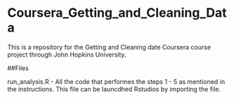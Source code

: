 # Coursera_Getting_and_Cleaning_Data
This is a repository for the Getting and Cleaning date Coursera course project through John Hopkins University.

##Files

run_analysis.R - All the code that performes the steps  1 - 5 as mentioned in the instructions. This file can be launcdhed   Rstudios by importing the file.
